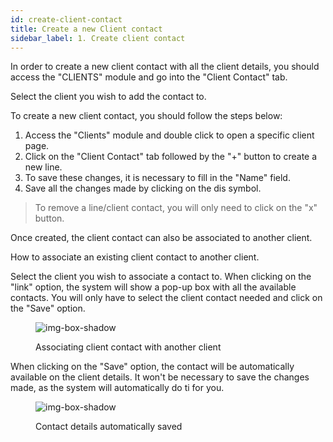 ```yaml
---
id: create-client-contact
title: Create a new Client contact
sidebar_label: 1. Create client contact
---
```


In order to create a new client contact with all the client details, you should access the "CLIENTS" module and go into the "Client Contact" tab.


Select the client you wish to add the contact to.

To create a new client contact, you should follow the steps below:

1. Access the "Clients" module and double click to open a specific client page.
2. Click on the "Client Contact" tab followed by the "+" button to create a new line.
3. To save these changes, it is necessary to fill in the "Name" field.
4. Save all the changes made by clicking on the dis symbol.
> To remove a line/client contact, you will only need to click on the "x" button.



Once created, the client contact can also be associated to another client.

How to associate an existing client contact to another client.

Select the client you wish to associate a contact to.
When clicking on the "link" option, the system will show a pop-up box with all the available contacts. You will only have to select the client contact needed and click on the "Save" option.

<figure>

![img-box-shadow](/img/university/crm/crm-client1-3.png)
<figcaption>Associating client contact with another client</figcaption>
</figure>

When clicking on the "Save" option, the contact will be automatically available on the client details.
It won't be necessary to save the changes made, as the system will automatically do ti for you.

<figure>

![img-box-shadow](/img/university/crm/crm-client1-4.png)
<figcaption>Contact details automatically saved</figcaption>
</figure>

